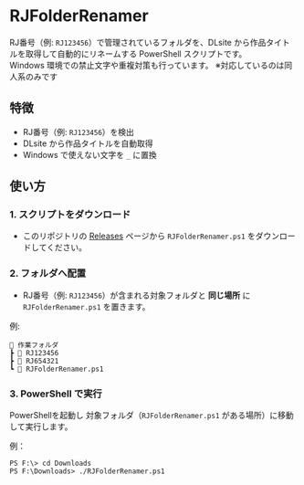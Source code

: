 # RJFolderRenamer

RJ番号（例: `RJ123456`）で管理されているフォルダを、DLsite から作品タイトルを取得して自動的にリネームする PowerShell スクリプトです。  
Windows 環境での禁止文字や重複対策も行っています。
※対応しているのは同人系のみです


## 特徴
- RJ番号（例: `RJ123456`）を検出
- DLsite から作品タイトルを自動取得
- Windows で使えない文字を `_` に置換

## 使い方

### 1. スクリプトをダウンロード
- このリポジトリの [Releases](../../releases) ページから `RJFolderRenamer.ps1` をダウンロードしてください。

### 2. フォルダへ配置
- RJ番号（例: `RJ123456`）が含まれる対象フォルダと **同じ場所** に `RJFolderRenamer.ps1` を置きます。

例:
```
📂 作業フォルダ
┣ 📂 RJ123456
┣ 📂 RJ654321
┗ 📄 RJFolderRenamer.ps1
```

### 3. PowerShell で実行
PowerShellを起動し
対象フォルダ（`RJFolderRenamer.ps1` がある場所）に移動して実行します。

例：
```
PS F:\> cd Downloads
PS F:\Downloads> ./RJFolderRenamer.ps1
```
